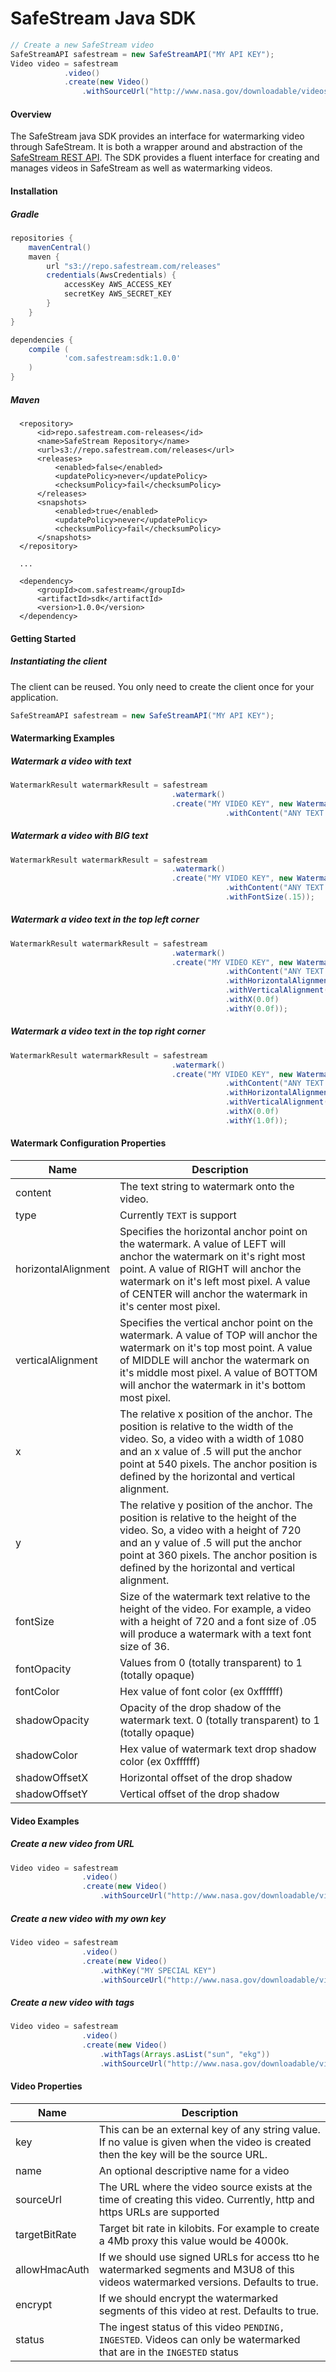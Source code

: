 # SafeStream Java SDK

```java
// Create a new SafeStream video
SafeStreamAPI safestream = new SafeStreamAPI("MY API KEY");
Video video = safestream
            .video()
            .create(new Video()
                .withSourceUrl("http://www.nasa.gov/downloadable/videos/occultationgraphh264fullsize.mp4"));
```

#### Overview
The SafeStream java SDK provides an interface for watermarking video through SafeStream. It is both a wrapper around and abstraction of the [SafeStream REST API](http://docs.safestream.com). The SDK provides a fluent interface for creating and manages videos in SafeStream as well as watermarking videos.

#### Installation

##### Gradle
```gradle
repositories {
    mavenCentral()
    maven {
        url "s3://repo.safestream.com/releases"
        credentials(AwsCredentials) {
            accessKey AWS_ACCESS_KEY
            secretKey AWS_SECRET_KEY
        }
    }
}

dependencies {
    compile (
            'com.safestream:sdk:1.0.0'
    )
}
```

##### Maven
```maven
  <repository>
      <id>repo.safestream.com-releases</id>
      <name>SafeStream Repository</name>
      <url>s3://repo.safestream.com/releases</url>
      <releases>
          <enabled>false</enabled>
          <updatePolicy>never</updatePolicy>
          <checksumPolicy>fail</checksumPolicy>
      </releases>
      <snapshots>
          <enabled>true</enabled>
          <updatePolicy>never</updatePolicy>
          <checksumPolicy>fail</checksumPolicy>
      </snapshots>
  </repository>
  
  ...
  
  <dependency>
      <groupId>com.safestream</groupId>
      <artifactId>sdk</artifactId>
      <version>1.0.0</version>
  </dependency>
```

#### Getting Started
##### Instantiating the client
The client can be reused. You only need to create the client once for your application.
```java
SafeStreamAPI safestream = new SafeStreamAPI("MY API KEY");
```

#### Watermarking Examples
##### Watermark a video with text
```java
WatermarkResult watermarkResult = safestream
                                    .watermark()
                                    .create("MY VIDEO KEY", new WatermarkConfiguration()
                                                .withContent("ANY TEXT YOU'D LIKE"));
```

##### Watermark a video with BIG text
```java
WatermarkResult watermarkResult = safestream
                                    .watermark()
                                    .create("MY VIDEO KEY", new WatermarkConfiguration()
                                                .withContent("ANY TEXT YOU'D LIKE")
                                                .withFontSize(.15));
```

##### Watermark a video text in the top left corner
```java
WatermarkResult watermarkResult = safestream
                                    .watermark()
                                    .create("MY VIDEO KEY", new WatermarkConfiguration()
                                                .withContent("ANY TEXT YOU'D LIKE")
                                                .withHorizontalAlignment(WatermarkHorizontalAlignment.RIGHT)
                                                .withVerticalAlignment(WatermarkVerticalAlignment.BOTTOM)
                                                .withX(0.0f)
                                                .withY(0.0f));
```

##### Watermark a video text in the top right corner
```java
WatermarkResult watermarkResult = safestream
                                    .watermark()
                                    .create("MY VIDEO KEY", new WatermarkConfiguration()
                                                .withContent("ANY TEXT YOU'D LIKE")
                                                .withHorizontalAlignment(WatermarkHorizontalAlignment.LEFT)
                                                .withVerticalAlignment(WatermarkVerticalAlignment.BOTTOM)
                                                .withX(0.0f)
                                                .withY(1.0f));
```
#### Watermark Configuration Properties
Name | Description
------------ | -------------
content | The text string to watermark onto the video.
type | Currently <code>TEXT</code> is support
horizontalAlignment | Specifies the horizontal anchor point on the watermark. A value of LEFT will anchor the watermark on it's right most point. A value of RIGHT will anchor the watermark on it's left most pixel. A value of CENTER will anchor the watermark in it's center most pixel.
verticalAlignment | Specifies the vertical anchor point on the watermark. A value of TOP will anchor the watermark on it's top most point. A value of MIDDLE will anchor the watermark on it's middle most pixel. A value of BOTTOM will anchor the watermark in it's bottom most pixel.
x | The relative x position of the anchor. The position is relative to the width of the video. So, a video with a width of 1080 and an x value of .5 will put the anchor point at 540 pixels. The anchor position is defined by the horizontal and vertical alignment.
y | The relative y position of the anchor. The position is relative to the height of the video. So, a video with a height of 720 and an y value of .5 will put the anchor point at 360 pixels. The anchor position is defined by the horizontal and vertical alignment.
fontSize | Size of the watermark text relative to the height of the video. For example, a video with a height of 720 and a font size of .05 will produce a watermark with a text font size of 36.
fontOpacity |Values from 0 (totally transparent) to 1 (totally opaque)
fontColor | Hex value of font color (ex 0xffffff)
shadowOpacity | Opacity of the drop shadow of the watermark text. 0 (totally transparent) to 1 (totally opaque)
shadowColor | Hex value of watermark text drop shadow color (ex 0xffffff)
shadowOffsetX | Horizontal offset of the drop shadow
shadowOffsetY | Vertical offset of the drop shadow

#### Video Examples
##### Create a new video from URL
```java
Video video = safestream
                .video()
                .create(new Video()
                    .withSourceUrl("http://www.nasa.gov/downloadable/videos/occultationgraphh264fullsize.mp4"));
```

##### Create a new video with my own key
```java
Video video = safestream
                .video()
                .create(new Video()
                    .withKey("MY SPECIAL KEY")
                    .withSourceUrl("http://www.nasa.gov/downloadable/videos/occultationgraphh264fullsize.mp4"));
```

##### Create a new video with tags
```java
Video video = safestream
                .video()
                .create(new Video()
                    .withTags(Arrays.asList("sun", "ekg"))
                    .withSourceUrl("http://www.nasa.gov/downloadable/videos/occultationgraphh264fullsize.mp4"));
```
#### Video Properties
Name | Description
------------ | -------------
key | This can be an external key of any string value. If no value is given when the video is created then the key will be the source URL.
name | An optional descriptive name for a video
sourceUrl | The URL where the video source exists at the time of creating this video. Currently, http and https URLs are supported
targetBitRate | Target bit rate in kilobits. For example to create a 4Mb proxy this value would be 4000k.
allowHmacAuth | If we should use signed URLs for access tto he watermarked segments and M3U8 of this videos watermarked versions. Defaults to true.
encrypt |  If we should encrypt the watermarked segments of this video at rest. Defaults to true.
status | The ingest status of this video <code>PENDING, INGESTED</code>.  Videos can only be watermarked that are in the <code>INGESTED</code> status
